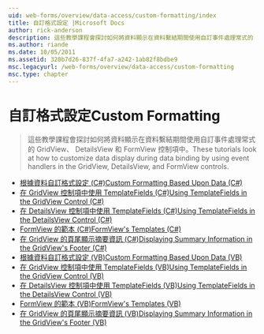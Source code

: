 ```yaml
---
uid: web-forms/overview/data-access/custom-formatting/index
title: 自訂格式設定 |Microsoft Docs
author: rick-anderson
description: 這些教學課程會探討如何將資料顯示在資料繫結期間使用自訂事件處理常式的 GridView、 DetailsView 和 FormView 控制項中。
ms.author: riande
ms.date: 10/05/2011
ms.assetid: 320b7d26-837f-4fa7-a242-1ab82f8bdbe9
msc.legacyurl: /web-forms/overview/data-access/custom-formatting
msc.type: chapter
---
```

<a name="custom-formatting"></a><span data-ttu-id="2479a-103">自訂格式設定</span><span class="sxs-lookup"><span data-stu-id="2479a-103">Custom Formatting</span></span>
====================
> <span data-ttu-id="2479a-104">這些教學課程會探討如何將資料顯示在資料繫結期間使用自訂事件處理常式的 GridView、 DetailsView 和 FormView 控制項中。</span><span class="sxs-lookup"><span data-stu-id="2479a-104">These tutorials look at how to customize data display during data binding by using event handlers in the GridView, DetailsView, and FormView controls.</span></span>


- [<span data-ttu-id="2479a-105">根據資料自訂格式設定 (C#)</span><span class="sxs-lookup"><span data-stu-id="2479a-105">Custom Formatting Based Upon Data (C#)</span></span>](custom-formatting-based-upon-data-cs.md)
- [<span data-ttu-id="2479a-106">在 GridView 控制項中使用 TemplateFields (C#)</span><span class="sxs-lookup"><span data-stu-id="2479a-106">Using TemplateFields in the GridView Control (C#)</span></span>](using-templatefields-in-the-gridview-control-cs.md)
- [<span data-ttu-id="2479a-107">在 DetailsView 控制項中使用 TemplateFields (C#)</span><span class="sxs-lookup"><span data-stu-id="2479a-107">Using TemplateFields in the DetailsView Control (C#)</span></span>](using-templatefields-in-the-detailsview-control-cs.md)
- [<span data-ttu-id="2479a-108">FormView 的範本 (C#)</span><span class="sxs-lookup"><span data-stu-id="2479a-108">FormView's Templates (C#)</span></span>](using-the-formview-s-templates-cs.md)
- [<span data-ttu-id="2479a-109">在 GridView 的頁尾顯示摘要資訊 (C#)</span><span class="sxs-lookup"><span data-stu-id="2479a-109">Displaying Summary Information in the GridView's Footer (C#)</span></span>](displaying-summary-information-in-the-gridview-s-footer-cs.md)
- [<span data-ttu-id="2479a-110">根據資料自訂格式設定 (VB)</span><span class="sxs-lookup"><span data-stu-id="2479a-110">Custom Formatting Based Upon Data (VB)</span></span>](custom-formatting-based-upon-data-vb.md)
- [<span data-ttu-id="2479a-111">在 GridView 控制項中使用 TemplateFields (VB)</span><span class="sxs-lookup"><span data-stu-id="2479a-111">Using TemplateFields in the GridView Control (VB)</span></span>](using-templatefields-in-the-gridview-control-vb.md)
- [<span data-ttu-id="2479a-112">在 DetailsView 控制項中使用 TemplateFields (VB)</span><span class="sxs-lookup"><span data-stu-id="2479a-112">Using TemplateFields in the DetailsView Control (VB)</span></span>](using-templatefields-in-the-detailsview-control-vb.md)
- [<span data-ttu-id="2479a-113">FormView 的範本 (VB)</span><span class="sxs-lookup"><span data-stu-id="2479a-113">FormView's Templates (VB)</span></span>](using-the-formview-s-templates-vb.md)
- [<span data-ttu-id="2479a-114">在 GridView 的頁尾顯示摘要資訊 (VB)</span><span class="sxs-lookup"><span data-stu-id="2479a-114">Displaying Summary Information in the GridView's Footer (VB)</span></span>](displaying-summary-information-in-the-gridview-s-footer-vb.md)
